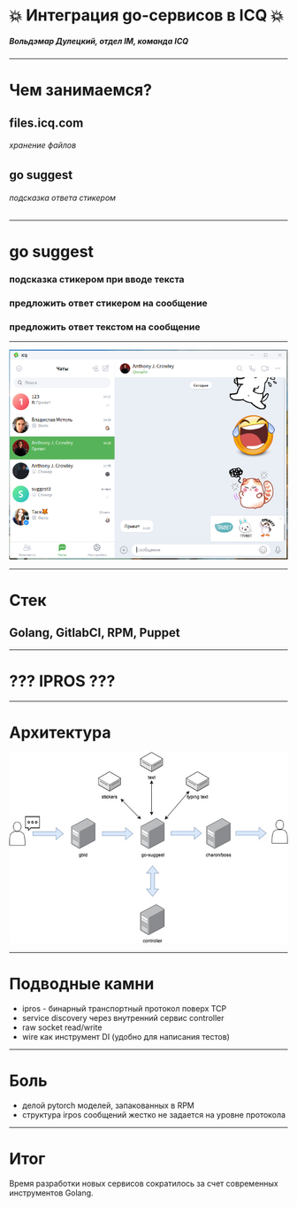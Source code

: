 # 💥 Интеграция go-сервисов в ICQ 💥

##### Вольдэмар Дулецкий, отдел IM, команда ICQ

 ----


# Чем занимаемся? 

## files.icq.com
###### хранение файлов
## go suggest
###### подсказка ответа стикером

---

# go suggest

### подсказка стикером при вводе текста
### предложить ответ стикером на сообщение
### предложить ответ текстом на сообщение

---

![](https://github.com/r00takaspin/icq-go/raw/master/client.png)

--- 

# Стек
## Golang, GitlabCI, RPM, Puppet

---

# ??? IPROS ???

---

# Архитектура

![](https://github.com/r00takaspin/icq-go/raw/master/services.jpg)

---

# Подводные камни

* ipros - бинарный транспортный протокол поверх TCP
* service discovery через внутренний сервис controller
* raw socket read/write
* wire как инструмент DI (удобно для написания тестов)
---

# Боль
* делой pytorch моделей, запакованных в RPM
* структура irpos сообщений жестко не задается на уровне протокола

---
# Итог

Время разработки новых сервисов сократилось за счет современных инструментов Golang.